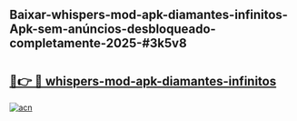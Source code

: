 ## Baixar-whispers-mod-apk-diamantes-infinitos-Apk-sem-anúncios-desbloqueado-completamente-2025-#3k5v8

# <h2><a href="https://ainizakaria.my?title=whispers-mod-apk-diamantes-infinitos&ref=20M">🔗👉 🔴 whispers-mod-apk-diamantes-infinitos</a></h2>

[![acn](https://github.com/user-attachments/assets/0f9c940e-d8b0-45ae-aac7-cd30a18b3e1c)](https://ainizakaria.my?title=whispers-mod-apk-diamantes-infinitos&ref=20M)

